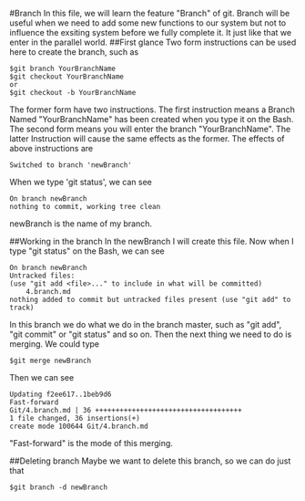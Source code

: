 #Branch
In this file, we will learn the feature "Branch" of git. Branch will be useful when we need to add some new 
functions to our system but not to influence the exsiting system before we fully complete it. It just like that 
we enter in the parallel world.
##First glance
Two form instructions can be used here to create the branch, such as

	$git branch YourBranchName
	$git checkout YourBranchName
	or
	$git checkout -b YourBranchName
	
The former form have two instructions. The first instruction means a Branch Named "YourBranchName" has
been created when you type it on the Bash. The second form means you will enter the branch "YourBranchName".
The latter Instruction will cause the same effects as the former. The effects of above instructions are

	Switched to branch 'newBranch'

When we type 'git status', we can see

	On branch newBranch
	nothing to commit, working tree clean

newBranch is the name of my branch.

##Working in the branch
In the newBranch I will create this file. Now when I type "git status" on the Bash, we can see

	On branch newBranch
	Untracked files:
	(use "git add <file>..." to include in what will be committed)
		4.branch.md
	nothing added to commit but untracked files present (use "git add" to track)

In this branch we do what we do in the branch master, such as "git add", "git commit" or "git status"
and so on. Then the next thing we need to do is merging. We could type 

	$git merge newBranch
	
Then we can see 
	
	Updating f2ee617..1beb9d6
	Fast-forward
	Git/4.branch.md | 36 ++++++++++++++++++++++++++++++++++++
	1 file changed, 36 insertions(+)
	create mode 100644 Git/4.branch.md

"Fast-forward" is the mode of this merging.

##Deleting branch
Maybe we want to delete this branch, so we can do just that

	$git branch -d newBranch
